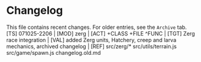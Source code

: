 # Changelog


This file contains recent changes. For older entries, see the `Archive` tab.
[TS] 071025-2206 | [MOD] zerg | [ACT] +CLASS +FILE ^FUNC | [TGT] Zerg race integration | [VAL] added Zerg units, Hatchery, creep and larva mechanics, archived changelog | [REF] src/zerg/* src/utils/terrain.js src/game/spawn.js changelog.old.md


